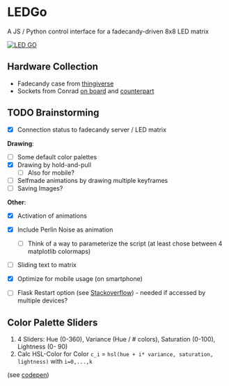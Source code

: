 # LEDGo
A JS / Python control interface for a fadecandy-driven 8x8 LED matrix

[![LED GO](https://img.youtube.com/vi/OWNRfNsfjfw/0.jpg)](https://www.youtube.com/watch?v=OWNRfNsfjfw)

## Hardware Collection

* Fadecandy case from [thingiverse](https://www.thingiverse.com/thing:1346770)
* Sockets from Conrad [on board](https://www.conrad.de/de/wuerth-elektronik-stiftleiste-standard-wr-bhd-polzahl-gesamt-16-rastermass-254-mm-61201621621-1-st-1088165.html) and [counterpart](https://www.conrad.de/de/wuerth-elektronik-buchsenleiste-rastermass-254-mm-polzahl-gesamt-16-anzahl-reihen-2-1-st-1088171.html?sc.ref=Product%20Details)

## TODO Brainstorming

- [x] Connection status to fadecandy server / LED matrix

**Drawing**: 

- [ ] Some default color palettes  
- [x] Drawing by hold-and-pull
  - [ ] Also for mobile?
- [ ] Selfmade animations by drawing multiple keyframes
- [ ] Saving Images?

**Other**: 

- [x] Activation of animations
- [x] Include Perlin Noise as animation  
  - [ ] Think of a way to parameterize the script (at least chose between 4 matplotlib colormaps)
- [ ] Sliding text to matrix
- [x] Optimize for mobile usage (on smartphone)
- [ ] Flask Restart option (see [Stackoverflow](https://stackoverflow.com/questions/11329917/restart-python-script-from-within-itself)) - needed if accessed by multiple devices?


## Color Palette Sliders

1. 4 Sliders: Hue (0-360), Variance (Hue / # colors), Saturation (0-100), Lightness (0- 90)
2. Calc HSL-Color for Color `c_i` = `hsl(hue + i* variance, saturation, lightness)` with `i=0,...,k`

(see [codepen](https://codepen.io/mburridge/pen/PVVMXJ?editors=1010))